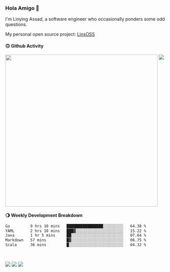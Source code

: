 ### Hola Amigo 🤣   

I'm Linying Assad, a software engineer who occasionally ponders some odd questions.  

My personal open source project: [LinsOSS](https://github.com/linsoss)
 
#### 🙃 Github Activity 
<div>
  <img src="https://github-readme-stats.vercel.app/api?username=al-assad&show_icons=true" align="top" style="display: inline-block;" width="480"/>
  <img src="https://github-readme-stats.vercel.app/api/top-langs/?username=al-assad&hide=css,html&langs_count=8&layout=compact" align="top" style="display: inline-block;"/>
</div>

#### 🌖 Weekly Development Breakdown
<!--START_SECTION:waka-->

```txt
Go         9 hrs 10 mins   ████████████████░░░░░░░░░   64.38 %
YAML       2 hrs 10 mins   ███▓░░░░░░░░░░░░░░░░░░░░░   15.22 %
Java       1 hr 5 mins     ██░░░░░░░░░░░░░░░░░░░░░░░   07.64 %
Markdown   57 mins         █▓░░░░░░░░░░░░░░░░░░░░░░░   06.75 %
Scala      36 mins         █░░░░░░░░░░░░░░░░░░░░░░░░   04.32 %
```

<!--END_SECTION:waka-->

<br>

<a href="https://twitter.com/Alassad_dev"><img src="https://img.shields.io/badge/Twitter-@Alassad__dev-blue?style=flat&logo=twitter" /></a>
<a href="https://t.me/alassad_dev"><img src="https://img.shields.io/badge/Telegram-@alassad__dev-orange?style=flat&logo=telegram" /></a>
<a href="https://al-assad.github.io"><img src="https://img.shields.io/badge/Blogs-Linying_Assad's_Blog-yellow?style=flat&logo=github" /></a>

